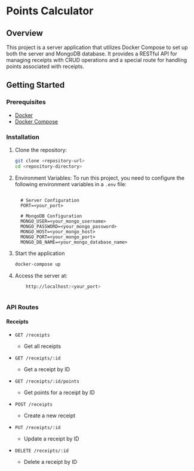 # Points Calculator

## Overview

This project is a server application that utilizes Docker Compose to set up both the server and MongoDB database. It provides a RESTful API for managing receipts with CRUD operations and a special route for handling points associated with receipts.

## Getting Started

### Prerequisites

- [Docker](https://www.docker.com/get-started)
- [Docker Compose](https://docs.docker.com/compose/install/)

### Installation

1. Clone the repository:

   ```bash
   git clone <repository-url>
   cd <repository-directory>
   
2. Environment Variables:
    To run this project, you need to configure the following environment variables in a `.env` file:
    ```env
    
      # Server Configuration
      PORT=<your_port>
    
      # MongoDB Configuration
      MONGO_USER=<your_mongo_username>
      MONGO_PASSWORD=<your_mongo_password>
      MONGO_HOST=<your_mongo_host>
      MONGO_PORT=<your_mongo_port>
      MONGO_DB_NAME=<your_mongo_database_name>

3. Start the application
    ```bash
    docker-compose up
    
4. Access the server at:
    ```bash
        http://localhost:<your_port>
        
### API Routes

#### Receipts

- `GET /receipts`
  - Get all receipts
  
- `GET /receipts/:id`
  - Get a receipt by ID
  
- `GET /receipts/:id/points`
  - Get points for a receipt by ID
  
- `POST /receipts`
  - Create a new receipt
  
- `PUT /receipts/:id`
  - Update a receipt by ID
  
- `DELETE /receipts/:id`
  - Delete a receipt by ID
